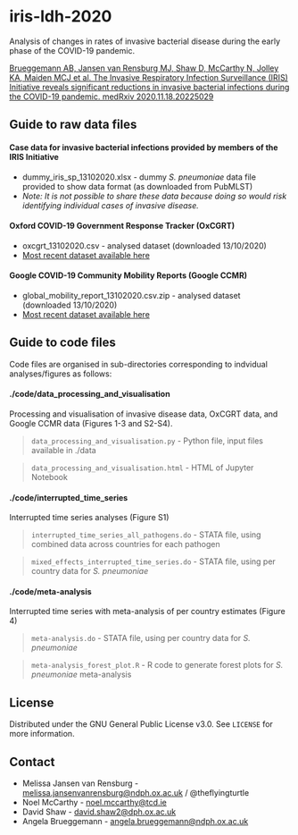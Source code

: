 # iris-ldh-2020

Analysis of changes in rates of invasive bacterial disease during the early phase of the COVID-19 pandemic.

[Brueggemann AB, Jansen van Rensburg MJ, Shaw D, McCarthy N, Jolley KA, Maiden MCJ et al. The Invasive Respiratory Infection Surveillance (IRIS) Initiative reveals significant reductions in invasive bacterial infections during the COVID-19 pandemic. medRxiv 2020.11.18.20225029](https://www.medrxiv.org/content/10.1101/2020.11.18.20225029v1)


## Guide to raw data files

#### Case data for invasive bacterial infections provided by members of the IRIS Initiative
* dummy_iris_sp_13102020.xlsx - dummy _S. pneumoniae_ data file provided to show data format (as downloaded from PubMLST)
* _Note: It is not possible to share these data because doing so would risk identifying individual cases of invasive disease._ 
#### Oxford COVID-19 Government Response Tracker (OxCGRT)
* oxcgrt_13102020.csv - analysed dataset (downloaded 13/10/2020)
* [Most recent dataset available here](https://www.bsg.ox.ac.uk/research/research-projects/covid-19-government-response-tracker)
#### Google COVID-19 Community Mobility Reports (Google CCMR)
* global_mobility_report_13102020.csv.zip - analysed dataset (downloaded 13/10/2020)
* [Most recent dataset available here](https://www.google.com/covid19/mobility/)


## Guide to code files

Code files are organised in sub-directories corresponding to indvidual analyses/figures as follows:

#### ./code/data_processing_and_visualisation
Processing and visualisation of invasive disease data, OxCGRT data, and Google CCMR data (Figures 1-3 and S2-S4).

> `data_processing_and_visualisation.py` - Python file, input files available in ./data

> `data_processing_and_visualisation.html` - HTML of Jupyter Notebook

#### ./code/interrupted_time_series
Interrupted time series analyses (Figure S1)

> `interrupted_time_series_all_pathogens.do` - STATA file, using combined data across countries for each pathogen

> `mixed_effects_interrupted_time_series.do` - STATA file, using per country data for _S. pneumoniae_

#### ./code/meta-analysis
Interrupted time series with meta-analysis of per country estimates (Figure 4)

> `meta-analysis.do` - STATA file, using per country data for _S. pneumoniae_

> `meta-analysis_forest_plot.R` - R code to generate forest plots for _S. pneumoniae_ meta-analysis

## License

Distributed under the GNU General Public License v3.0. See `LICENSE` for more information.


## Contact

* Melissa Jansen van Rensburg - melissa.jansenvanrensburg@ndph.ox.ac.uk / @theflyingturtle
* Noel McCarthy - noel.mccarthy@tcd.ie
* David Shaw - david.shaw2@dph.ox.ac.uk
* Angela Brueggemann - angela.brueggemann@ndph.ox.ac.uk
